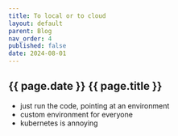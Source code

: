 ```yaml
---
title: To local or to cloud
layout: default
parent: Blog
nav_order: 4
published: false
date: 2024-08-01
---
```


<!-- Take home message: trying to run everything locally is hard -->

## {{ page.date }} {{ page.title }}


- just run the code, pointing at an environment
- custom environment for everyone
- kubernetes is annoying
